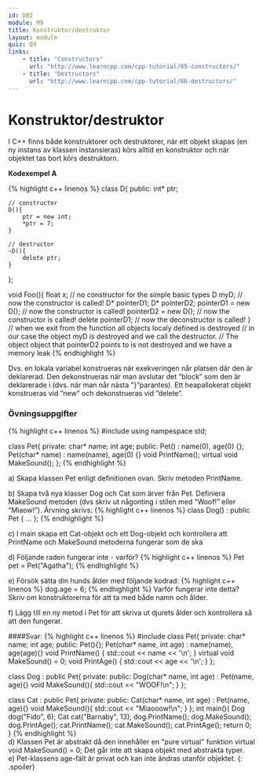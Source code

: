 ```yaml
---
id: D02
module: M9
title: Konstruktor/destruktor
layout: module
quiz: Q9
links:
    - title: "Constructors"
      url: "http://www.learncpp.com/cpp-tutorial/85-constructors/" 
    - title: "Destructors"
      url: "http://www.learncpp.com/cpp-tutorial/86-destructors/" 
---
```


# Konstruktor/destruktor

I C++ finns både konstruktorer och destruktorer, 
när ett objekt skapas (en ny instans av klassen instansieras) körs alltid en konstruktor
och när objektet tas bort körs destruktorn.

__Kodexempel A__

{% highlight c++ linenos %}
class D{
public:
    int* ptr;
     
    // constructor
    D(){ 
        ptr = new int;
        *ptr = 7;
    }
     
    // destructor
    ~D(){
        delete ptr;
    }
};
 
void Foo(){
    float x;  // no constructor for the simple basic types
    D myD;  // now the constructor is called!
    D* pointerD1;
    D* pointerD2;
    pointerD1 = new D(); // now the constructor is called!
    pointerD2 = new D(); // now the constructor is called!
    delete pointerD1; // now the deconstructor is called!
} // when we exit from the function all objects localy defined is destroyed
  // in our case the object myD is destroyed and we call the destructor.
  // The object object that pointerD2 points to is not destroyed and we have a memory leak
{% endhighlight %}

Dvs. en lokala variabel konstrueras när exekveringen når platsen där den är deklarerad. 
Den dekonstrueras när man avslutar det ”block” som den är deklarerade i
(dvs. när man når nästa ”}”parantes).
Ett heapallokerat objekt konstrueras vid ”new” och dekonstrueras vid ”delete”.

### Övningsuppgifter
{% highlight c++ linenos %}
#include <utility>
using nampespace std;

class Pet{
private:
   char* name;
   int age;
public:
   Pet() : name(0), age(0) {};
   Pet(char* name) : name(name), age(0) {}
   void PrintName();
   virtual void MakeSound();
};
{% endhighlight %}

a) Skapa klassen Pet enligt definitionen ovan. Skriv metoden PrintName.

b) Skapa två nya klasser Dog och Cat som ärver från Pet. Definiera MakeSound metoden (dvs skriv ut någonting i stilen med “Woof!” eller “Miaow!”).
Ärvning skrivs:
{% highlight c++ linenos %}
class Dog() : public Pet
{ ... };
{% endhighlight %}




c) I main skapa ett Cat-objekt och ett Dog-objekt och kontrollera att PrintName och MakeSound metoderna fungerar som de ska

d) Följande raden fungerar inte - varför?
{% highlight c++ linenos %}
Pet pet = Pet("Agatha");
{% endhighlight %}

e)  Försök sätta din hunds ålder med följande kodrad:
{% highlight c++ linenos %}
dog.age = 6;
{% endhighlight %}
Varför fungerar inte detta? Skriv om konstruktorerna för att ta med både namn och ålder.

f)  Lägg till en ny metod i Pet för att skriva ut djurets ålder och kontrollera så att den fungerar.

####Svar:
{% highlight c++ linenos %}
#include 
class Pet{
private:
   char* name;
   int age;
public:
   Pet(){};
   Pet(char* name, int age) : name(name), age(age){}
   void PrintName() { std::cout << name << '\n'; }
   virtual void MakeSound() = 0;
   void PrintAge() { std::cout << age << '\n'; }
};

class Dog : public Pet{
private:
public:
   Dog(char* name, int age) : Pet(name, age){}
   void MakeSound(){
      std::cout << "WOOF!\n";
}
};

class Cat : public Pet{
private:
public:
   Cat(char* name, int age) : Pet(name, age){}
   void MakeSound(){
      std::cout << "Miaooow!\n";
   }
};
int main(){
   Dog dog("Fido", 6);
   Cat cat("Barnaby", 13);
   dog.PrintName();
   dog.MakeSound();
   dog.PrintAge();
   cat.PrintName();
   cat.MakeSound();
   cat.PrintAge();
   return 0;
}
{% endhighlight %}
<br>
d) Klassen Pet är abstrakt då den innehåller en "pure virtual" funktion virtual void MakeSound() = 0;
Det går inte att skapa objekt med abstrakta typer.
<br>
e) Pet-klassens age-fält är privat och kan inte ändras utanför objektet.
{: .spoiler}

